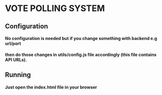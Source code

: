 # VOTE POLLING SYSTEM

## Configuration
#### No configuration is needed but if you change something with backend e.g url/port
#### then do those changes in utils/config.js file accordingly (this file contains API URLs).

## Running
#### Just open the index.html file in your browser

